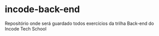 # incode-back-end
Repositório onde será guardado todos exercícios da trilha Back-end do Incode Tech School
